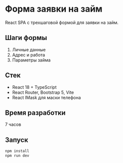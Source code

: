 # Форма заявки на займ

React SPA с трехшаговой формой для заявки на займ.

## Шаги формы
1. Личные данные
2. Адрес и работа  
3. Параметры займа

## Стек
- React 18 + TypeScript
- React Router, Bootstrap 5, Vite
- React IMask для маски телефона

## Время разработки
7 часов

## Запуск
```bash
npm install
npm run dev
